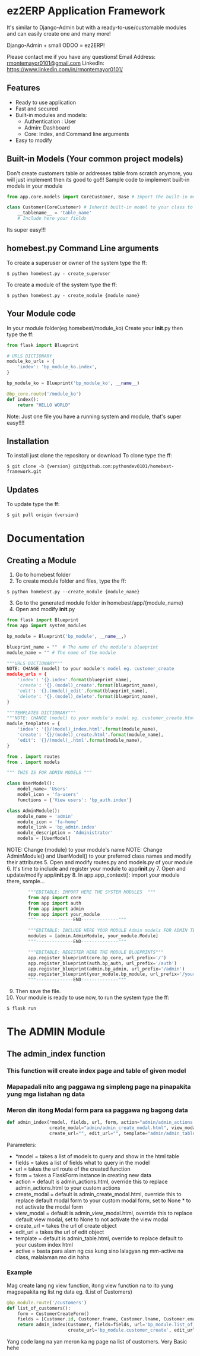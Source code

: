 # ez2ERP Application Framework
It's similar to Django-Admin but with a ready-to-use/customable modules and can easily create one and many more!

Django-Admin + small ODOO = ez2ERP!

Please contact me if you have any questions!
Email Address: rmontemayor0101@gmail.com
LinkedIn: https://www.linkedin.com/in/rmontemayor0101/

## Features

* Ready to use application
* Fast and secured 
* Built-in modules and models:
    - Authentication : User
    - Admin: Dashboard
    - Core: Index, and Command line arguments
* Easy to modify 

## Built-in Models (Your common project models)
Don't create customers table or addresses table from scratch anymore, you will just implement then its good to go!!!
Sample code to implement built-in models in your module
```python
from app.core.models import CoreCustomer, Base # Import the built-in models

class Customer(CoreCustomer) # Inherit built-in model to your class to implement
    __tablename__ = 'table_name'
    # Include here your fields
```
Its super easy!!!

## homebest.py Command Line arguments
To create a superuser or owner of the system type the ff:
```shell
$ python homebest.py - create_superuser
```
To create a module of the system type the ff:
```shell
$ python homebest.py - create_module {module name}
```
## Your Module code
In your module folder(eg.homebest/module_ko)
Create your __init__.py then type the ff:
```python
from flask import Blueprint

# URLS DICTIONARY
module_ko_urls = {
    'index': 'bp_module_ko.index',
}

bp_module_ko = Blueprint('bp_module_ko', __name__)

@bp_core.route('/module_ko')
def index():
    return "HELLO WORLD"
```
Note: Just one file you have a running system and module, that's super easy!!!!

## Installation
To install just clone the repository or download
To clone type the ff:
```shell
$ git clone -b {version} git@github.com:pythondev0101/homebest-framework.git
```

## Updates

To update type the ff:

```shell
$ git pull origin {version}
```

# Documentation

## Creating a Module

1. Go to homebest folder
2. To create module folder and files, type the ff:
```shell
$ python homebest.py --create_module {module_name}
```
3. Go to the generated module folder in homebest/app/{module_name}
4. Open and modify __init__.py

```python
from flask import Blueprint
from app import system_modules

bp_module = Blueprint('bp_module', __name__,)

blueprint_name = ""  # The name of the module's blueprint
module_name = "" # The name of the module

"""URLS DICTIONARY"""
NOTE: CHANGE (model) to your module's model eg. customer_create
module_urls = {
    'index': '{}.index'.format(blueprint_name),
    'create': '{}.(model)_create'.format(blueprint_name),
    'edit': '{}.(model)_edit'.format(blueprint_name),
    'delete': '{}.(model)_delete'.format(blueprint_name),
}

"""TEMPLATES DICTIONARY"""
"""NOTE: CHANGE (model) to your module's model eg. customer_create.html"""
module_templates = {
    'index': '{}/(model)_index.html'.format(module_name),
    'create': '{}/(model)_create.html'.format(module_name),
    'edit': '{}/(model)_.html'.format(module_name),
}

from . import routes
from . import models

""" THIS IS FOR ADMIN MODELS """

class UserModel():
    model_name= 'Users'
    model_icon = 'fa-users'
    functions = {'View users': 'bp_auth.index'}

class AdminModule():
    module_name = 'admin'
    module_icon = 'fa-home'
    module_link = 'bp_admin.index'
    module_description = 'Administrator'
    models = [UserModel]
```

NOTE: Change {module} to your module's name
NOTE: Change AdminModule() and UserModel() to your preferred class names and modify their attributes
5. Open and modify routes.py and models.py of your module
6. It's time to include and register your module to app/__init__.py
7. Open and update/modify app/__init__.py
8. In app.app_context(): import your module there, sample...

```python
        """EDITABLE: IMPORT HERE THE SYSTEM MODULES  """
        from app import core
        from app import auth
        from app import admin
        from app import your_module
        """--------------END--------------"""
```

```python
        """EDITABLE: INCLUDE HERE YOUR MODULE Admin models FOR ADMIN TEMPLATE"""
        modules = [admin.AdminModule, your_module.Module]
        """--------------END--------------"""
```

```python
        """EDITABLE: REGISTER HERE THE MODULE BLUEPRINTS"""
        app.register_blueprint(core.bp_core, url_prefix='/')
        app.register_blueprint(auth.bp_auth, url_prefix='/auth')
        app.register_blueprint(admin.bp_admin, url_prefix='/admin')
        app.register_blueprint(your_module.bp_module, url_prefix='/your_url_module')
        """--------------END--------------"""
```

9. Then save the file.
10. Your module is ready to use now, to run the system type the ff:

```shell
$ flask run
```
# The ADMIN Module

## The admin_index function
### This function will create index page and table of given model
### Mapapadali nito ang paggawa ng simpleng page na pinapakita yung mga listahan ng data
### Meron din itong Modal form para sa paggawa ng bagong data

```python
def admin_index(*model, fields, url, form, action="admin/admin_actions.html",
                create_modal="admin/admin_create_modal.html", view_modal="admin/admin_view_modal.html",
                create_url="", edit_url="", template="admin/admin_table.html", active="")
```
Parameters:
* *model = takes a list of models to query and show in the html table
* fields = takes a list of fields what to query in the model
* url = takes the url route of the created function
* form = takes a FlaskForm instance in creating new data
* action = default is admin_actions.html, override this to replace admin_actions.html to your custom actions
* create_modal = default is admin_create_modal.html, override this to replace default modal form to your custom modal form, set to None * to not activate the modal form
* view_modal = default is admin_view_modal.html, override this to replace default view modal, set to None to not activate the view modal
* create_url = takes the url of create object 
* edit_url = takes the url of edit object
* template = default is admin_table.html, override to replace default to your custom index html
* active = basta para alam ng css kung sino lalagyan ng mm-active na class, malalaman mo din haha

### Example
Mag create lang ng view function, itong view function na to ito yung magpapakita ng list ng data eg. (List of Customers)
```python
@bp_module.route('/customers')
def list_of_customers():
    form = CustomerCreateForm()
    fields = [Customer.id, Customer.fname, Customer.lname, Customer.email]
    return admin_index(Customer, fields=fields, url='bp_module.list_of_customers',
                       create_url='bp_module.customer_create', edit_url="bp_module.customer_edit", form=form)

```
Yang code lang na yan meron ka ng page na list of customers. Very Basic hehe
